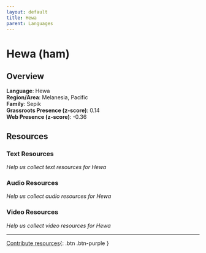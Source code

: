 ```yaml
---
layout: default
title: Hewa
parent: Languages
---
```


# Hewa (ham)

## Overview

**Language**: Hewa  
**Region/Area**: Melanesia, Pacific  
**Family**: Sepik  
**Grassroots Presence (z-score)**: 0.14  
**Web Presence (z-score)**: -0.36  

## Resources

### Text Resources
*Help us collect text resources for Hewa*

### Audio Resources
*Help us collect audio resources for Hewa*

### Video Resources
*Help us collect video resources for Hewa*

---

[Contribute resources](https://forms.office.com/e/1SfLJx3u1r){: .btn .btn-purple }
